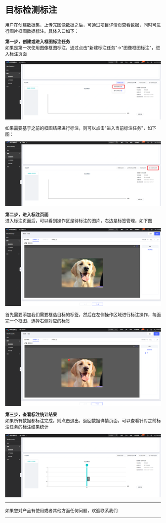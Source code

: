 # 目标检测标注

用户在创建数据集，上传完图像数据之后，可通过项目详情页查看数据，同时可进行图片框图数据标注。具体入口如下：

**第一步，创建或进入框图标注任务**  
如果是第一次使用图像框图标注，通过点击"新建标注任务"->"图像框图标注"，进入标注页面

![](../../../../../image/AI-and-Machine-Learning/NeuFoundry/8.1.4/8.1.4.2/8.1.4.2.2/8.1.4.2.2.3/1.png)

如果需要基于之前的框图结果进行标注，则可以点击"进入当前标注任务"，如下图：

![](../../../../../image/AI-and-Machine-Learning/NeuFoundry/8.1.4/8.1.4.2/8.1.4.2.2/8.1.4.2.2.3/2.png)

**第二步，进入标注页面**  
进入标注页面后，可以看到操作区是待标注的图片，右边是标签管理，如下图

![](../../../../../image/AI-and-Machine-Learning/NeuFoundry/8.1.4/8.1.4.2/8.1.4.2.2/8.1.4.2.2.3/3.png)

首先需要添加我们需要框选目标的标签，然后在左侧操作区域进行标注操作，每画完一个框图，选择右侧对应的标签

![](../../../../../image/AI-and-Machine-Learning/NeuFoundry/8.1.4/8.1.4.2/8.1.4.2.2/8.1.4.2.2.3/4.png)

**第三步，查看标注统计结果**  
如果所有数据都标注完成，则点击退出，返回数据详情页面，可以查看针对之前标注任务的标注结果统计

![](../../../../../image/AI-and-Machine-Learning/NeuFoundry/8.1.4/8.1.4.2/8.1.4.2.2/8.1.4.2.2.3/5.png)



---

如果您对产品有使用或者其他方面任何问题，欢迎联系我们

---